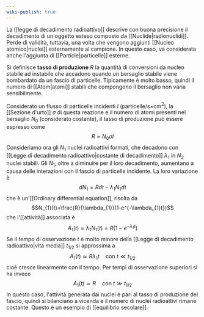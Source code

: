 ```yaml
---
wiki-publish: true
---
```

La [[legge di decadimento radioattivo]] descrive con buona precisione il decadimento di un oggetto esteso composto da [[Nuclide|radionuclidi]]. Perde di validità, tuttavia, una volta che vengono aggiunti [[Nucleo atomico|nuclei]] esternamente al campione. In questo caso, va considerata anche l'aggiunta di [[Particle|particelle]] esterne.

Si definisce **tasso di produzione** $R$ la quantità di conversioni da nucleo stabile ad instabile che accadono quando un bersaglio stabile viene bombardato da un fascio di particelle. Tipicamente è molto basso, quindi il numero di [[Atom|atomi]] stabili che compongono il bersaglio non varia sensibilmente. 

Considerato un flusso di particelle incidenti $I$ (particelle/s$\times$cm$^{2}$), la [[Sezione d'urto]] $\sigma$ di questa reazione e il numero di atomi presenti nel bersaglio $N_{0}$ (considerato costante), il tasso di produzione può essere espresso come
$$R=N_{0}\sigma I$$
Consideriamo ora gli $N_{1}$ nuclei radioattivi formati, che decadono con [[Legge di decadimento radioattivo|costante di decadimento]] $\lambda_{1}$ in $N_{2}$ nuclei stabili. Gli $N_{1}$, oltre a diminuire per il loro decadimento, aumentano a causa delle interazioni con il fascio di particelle incidente. La loro variazione è
$$dN_{1}=Rdt-\lambda_{1}N_{1}dt$$
che è un'[[Ordinary differential equation]], risolta da
$$N_{1}(t)=\frac{R}{\lambda_{1}}(1-e^{-\lambda_{1}t})$$
che l'[[attività]] associata è
$$A_{1}(t)=\lambda_{1}N_{1}(t)=R(1-e^{-\lambda_{1}t})$$
Se il tempo di osservazione $t$ è molto minore della [[Legge di decadimento radioattivo|vita media]] $t_{1/2}$ si approssima a
$$A_{1}(t)\simeq R\lambda_{1}t \quad\text{con }t\ll t_{1/2}$$
cioè cresce linearmente con il tempo. Per tempi di osservazione superiori si ha invece
$$A_{1}(t)\simeq R \quad \text{con }t\gg t_{1/2}$$
In questo caso, l'attività generata dai nuclei è pari al tasso di produzione del fascio, quindi si bilanciano a vicenda e il numero di nuclei radioattivi rimane costante. Questo è un esempio di [[equilibrio secolare]].